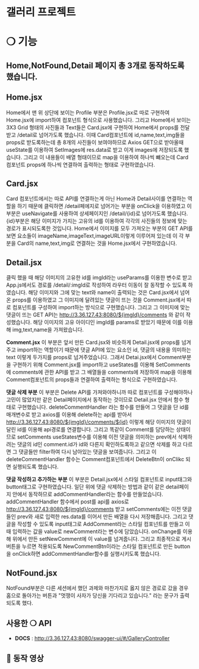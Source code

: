 # 갤러리 프로젝트

# ❍ 기능

## Home,NotFound,Detail 페이지 총 3개로 동작하도록 했습니다.

## Home.jsx

Home에서 맨 위 상단에 보이는 Profile 부분은 Profile.jsx로 따로 구현하여 Home.jsx에 import하여 컴포넌트 형식으로 사용했습니다.
그리고 Home에서 보이는 3X3 Grid 형태의 사진들과 Text들은 Card.jsx에 구현하여 Home에서 props를 전달받고 /detail로 넘어가도록 했습니다.
이때 Card컴포넌트에 id,name,text,img들을 props로 받도록하는데 총 8개의 사진들이 보여야하므로 Axios GET으로 받아올때 useState를 이용하여 SetImages에 res.data로 받고 이게 images에 저장되도록 했습니다. 그리고 이 내용들이 배열 형태이므로 map을 이용하여 하나씩 뺴오는데 Card 컴포넌트 props에 하나씩 연결하여 출력하는 형태로 구현하였습니다.

## Card.jsx

Card 컴포넌트에서는 따로 API를 연결하는게 아닌 Home과 Detail사이를 연결하는 역할을 하기 때문에 클릭하면 /detail페에지로 넘어가는 부분을 onClick을 이용하였고 이 부분은 useNavigate를 사용하여 상세페이지인 /detail/{id}로 넘어가도록 했습니다. {id}부분은 해당 이미지가 가지는 고유의 id를 이용하여 각각의 사진들의 정보에 맞는 경로가 표시되도록한 것입니다.
Home에서 이미지를 모두 가져오는 부분의 GET API를 보면 요소들이 imageName,imageText,imageURL이렇게 이루어져 있는데 이 각 부분을 Card의 name,text,img로 연결하는 것을 Home.jsx에서 구현하였습니다.

## Detail.jsx

클릭 했을 때 해당 이미지의 고유한 id를 imgId라는 useParams를 이용한 변수로 받고 App.js에서도 경로를 /detail/:imgId로 작성하여 라우터 이동이 잘 동작할 수 있도록 하였습니다.
해당 이미지와 그에 맞는 text와 name이 출력되는 것은 Card.jsx에서 넘어온 props를 이용하였고 그 이미지에 달려있는 댓글이 뜨는 것을 Comment.jsx에서 따로 컴포넌트를 구성하여 import하는 방식으로 구현했습니다.
그리고 그 이미지에 맞는 댓글이 뜨는 GET API는 http://3.36.127.43:8080/${imgId}/comments 와 같이 작성했습니다. 해당 이미지의 고유 아이디인 imgId를 params로 받았기 때문에 이를 이용해 img,text,name을 가져왔습니다.

**Comment.jsx**
이 부분은 앞서 만든 Card.jsx와 비슷하게 Detail.jsx에 props를 넘겨주고 import하는 역할이기 때문에 댓글 API에 있는 요소인 id, 댓글의 내용을 의미하는 text 이렇게 두가지를 props로 넘겨주었습니다.
그래서 Detai.jsx에서 Comment부분을 구현하기 위해 Comment.jsx를 import하고 useStates를 이용해 SetComments에 comments에 관한 API를 받고 그 배열들을 comments에 저장하여 map을 이용해 Comment컴포넌트의 props들과 연결하여 출력하는 형식으로 구현하였습니다.

**댓글 삭제 부분**
이 부분은 Delete API를 가져와야하니까 따로 컴포넌트를 구성해야하나 고민이 많았지만 같은 Detail페이지에서 동작하는 것이므로 Detail.jsx 안에서 함수 형태로 구현했습니다. deleteCommentHandler 라는 함수를 만들어 그 댓글을 단 id를 매개변수로 받고 axios를 이용해 delete하는 api를 받아서 http://3.36.127.43:8080/${imgId}/comments/${id} 이렇게 해당 이미지의 댓글이 달린 id를 이용해 api경로를 연결합니다.
그리고 똑같이 Comment를 담당하는 상태이므로 setComments useStates변수를 이용해 이전 댓글을 의미하는 prev에서 삭제하려는 댓글의 id인 comment.id가 id와 다른지 확인하도록하고 같으면 삭제를 하고 다르면 그 댓글들만 filter하여 다시 남아있는 댓글을 보여줍니다.
그리고 이 deleteCommentHandler 함수는 Comment컴포넌트에서 DeleteBtn이 onClikc 되면 실행되도록 했습니다.

**댓글 작성하고 추가하는 부분**
이 부분은 Detail.jsx에서 스타일 컴포넌트로 input태그와 button태그로 구현하였습니다. 일단 위에 댓글 삭제하는 방법과 같이 같은 detail페이지 안에서 동작하므로 addCommentHandler라는 함수를 만들었습니다.
addCommentHandler 함수에서 post를 api를 axios로 http://3.36.127.43:8080/${imgId}/comments 받고 setComments에는 이전 댓글들인 prev와 새로 입력한 res.data를 이어서 만든 배열을 다시 저장해줍니다.
그리고 댓글을 작성할 수 있도록 input태그로 AddComment라는 스타일 컴포넌트를 만들고 이때 입력하는 값을 value로 newComment라는 변수에 담았습니다. onChange를 이용해 위에서 만든 setNewComment에 이 value를 넘겨줍니다.
그리고 최종적으로 게시 버튼을 누르면 적용되도록 NewCommentBtn이라는 스타일 컴포넌트로 만든 button을 onClick하면 addCommentHandler함수를 실행시키도록 했습니다.

## NotFound.jsx

NotFound부분은 다른 세션에서 했던 과제와 마찬가지로 옳지 않은 경로로 갔을 경우 홈으로 돌아가는 버튼과 "멋쟁이 사자가 당신을 기다리고 있습니다." 라는 문구가 출력되도록 했다.

## 사용한 ❍ API

- **DOCS** : http://3.36.127.43:8080/swagger-ui/#/GalleryController

## 🚗 동작 영상
